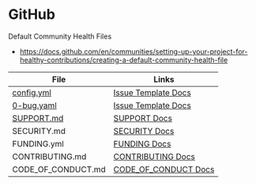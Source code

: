 # GitHub

Default Community Health Files

- https://docs.github.com/en/communities/setting-up-your-project-for-healthy-contributions/creating-a-default-community-health-file

| File                                            | Links                                                                                                                                                                              |
| ----------------------------------------------- | ---------------------------------------------------------------------------------------------------------------------------------------------------------------------------------- |
| [config.yml](.github/ISSUE_TEMPLATE/config.yml) | [Issue Template Docs](https://docs.github.com/en/communities/using-templates-to-encourage-useful-issues-and-pull-requests/configuring-issue-templates-for-your-repository)         |
| [0-bug.yaml](.github/ISSUE_TEMPLATE/0-bug.yaml) | [Issue Template Docs](https://docs.github.com/en/communities/using-templates-to-encourage-useful-issues-and-pull-requests/configuring-issue-templates-for-your-repository)         |
| [SUPPORT.md](.github/SUPPORT.md)                | [SUPPORT Docs](https://docs.github.com/en/communities/setting-up-your-project-for-healthy-contributions/adding-support-resources-to-your-project)                                  |
| SECURITY.md                                     | [SECURITY Docs](https://docs.github.com/en/code-security/getting-started/adding-a-security-policy-to-your-repository)                                                              |
| FUNDING.yml                                     | [FUNDING Docs](https://docs.github.com/en/repositories/managing-your-repositorys-settings-and-features/customizing-your-repository/displaying-a-sponsor-button-in-your-repository) |
| CONTRIBUTING.md                                 | [CONTRIBUTING Docs](https://docs.github.com/en/communities/setting-up-your-project-for-healthy-contributions/setting-guidelines-for-repository-contributors)                       |
| CODE_OF_CONDUCT.md                              | [CODE_OF_CONDUCT Docs](https://docs.github.com/en/communities/setting-up-your-project-for-healthy-contributions/adding-a-code-of-conduct-to-your-project)                          |
